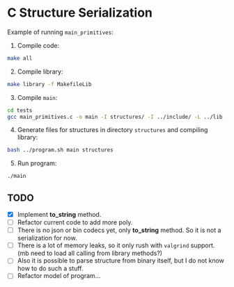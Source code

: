 # C Structure Serialization

Example of running `main_primitives`:
1. Compile code:
```bash
make all
```
2. Compile library:
```bash
make library -f MakefileLib
```
3. Compile `main`:
```bash
cd tests
gcc main_primitives.c -o main -I structures/ -I ../include/ -L ../lib -lcstructureserialization -ldl -lcrypto -g
```
4. Generate files for structures in directory `structures` and compiling library:
``` bash
bash ../program.sh main structures
```
5. Run program:
```bash
./main
```

## TODO
 - [x] Implement **to_string** method.
 - [ ] Refactor current code to add more poly.
 - [ ] There is no json or bin codecs yet, only **to_string** method. So it is not a serialization for now.
 - [ ] There is a lot of memory leaks, so it only rush with `valgrind` support. (mb need to load all calling from library methods?)
 - [ ] Also it is possible to parse structure from binary itself, but I do not know how to do such a stuff.
 - [ ] Refactor model of program...
